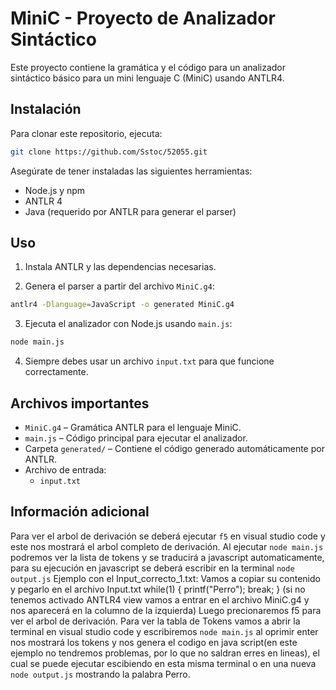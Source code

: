# MiniC - Proyecto de Analizador Sintáctico

Este proyecto contiene la gramática y el código para un analizador sintáctico básico para un mini lenguaje C (MiniC) usando ANTLR4.

## Instalación

Para clonar este repositorio, ejecuta:

```bash
git clone https://github.com/Sstoc/52055.git
```

Asegúrate de tener instaladas las siguientes herramientas:

- Node.js y npm
- ANTLR 4
- Java (requerido por ANTLR para generar el parser)


## Uso

1. Instala ANTLR y las dependencias necesarias.

2. Genera el parser a partir del archivo `MiniC.g4`:

```bash
antlr4 -Dlanguage=JavaScript -o generated MiniC.g4
```

3. Ejecuta el analizador con Node.js usando `main.js`:

```bash
node main.js
```

4. Siempre debes usar un archivo `input.txt` para que funcione correctamente.

## Archivos importantes

- `MiniC.g4` – Gramática ANTLR para el lenguaje MiniC.
- `main.js` – Código principal para ejecutar el analizador.
- Carpeta `generated/` – Contiene el código generado automáticamente por ANTLR.
- Archivo de entrada:
   - `input.txt`

## Información adicional

Para ver el arbol de derivación se deberá ejecutar `f5` en visual studio code y
este nos mostrará el arbol completo de derivación. Al ejecutar `node main.js` 
podremos ver la lista de tokens y se traducirá a javascript automaticamente, 
para su ejecución en javascript se deberá escribir en la terminal `node output.js`
Ejemplo con el Input_correcto_1.txt:
Vamos a copiar su contenido y pegarlo en el archivo Input.txt 
while(1) {
    printf("Perro");
    break;
}
(si no tenemos activado ANTLR4 view vamos a entrar en el archivo MiniC.g4 y nos aparecerá en la columno de la izquierda)
Luego precionaremos f5 para ver el arbol de derivación.
Para ver la tabla de Tokens vamos a abrir la terminal en visual studio code y escribiremos `node main.js` al oprimir enter 
nos mostrará los tokens y nos genera el codigo en java script(en este ejemplo no tendremos problemas, por lo que no saldran 
erres en lineas), el cual se puede ejecutar escibiendo en esta misma terminal o en una nueva `node output.js` mostrando la palabra
Perro.
